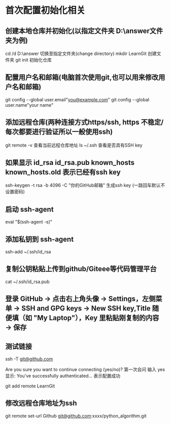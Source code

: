 
# 首次配置初始化相关
## 创建本地仓库并初始化(以指定文件夹 D:\answer文件夹为例)
cd /d D:\answer             切换至指定文件夹(change directory)
mkdir LearnGit              创建文件夹
git init                    初始化仓库


## 配置用户名和邮箱(电脑首次使用git,也可以用来修改用户名和邮箱)
git config --global user.email"you@example.com"
git config --global user.name"your name"

## 添加远程仓库(两种连接方式https/ssh, https 不稳定/每次都要进行验证所以一般使用ssh)

git remote -v                       查看当前远程仓库地址
ls ~/.ssh                           查看是否具有SSH key
## 如果显示 id_rsa  id_rsa.pub  known_hosts  known_hosts.old 表示已经有ssh key

ssh-keygen -t rsa -b 4096 -C "你的GitHub邮箱"       生成ssh key (一路回车默认不设置密码)

## 启动 ssh-agent
eval "$(ssh-agent -s)"

## 添加私钥到 ssh-agent
ssh-add ~/.ssh/id_rsa

## 复制公钥粘贴上传到github/Giteee等代码管理平台
cat ~/.ssh/id_rsa.pub

## 登录 GitHub → 点击右上角头像 → Settings，左侧菜单 → SSH and GPG keys → New SSH key,Title 随便填（如 "My Laptop"），Key 里粘贴刚复制的内容 → 保存

## 测试链接
ssh -T git@github.com

Are you sure you want to continue connecting (yes/no)? 第一次会问
输入 yes 显示: You've successfully authenticated... 表示配置成功

git add remote LearnGit <url>    

## 修改远程仓库地址为ssh
git remote set-url Github git@github.com:xxxx/python_algorithm.git

